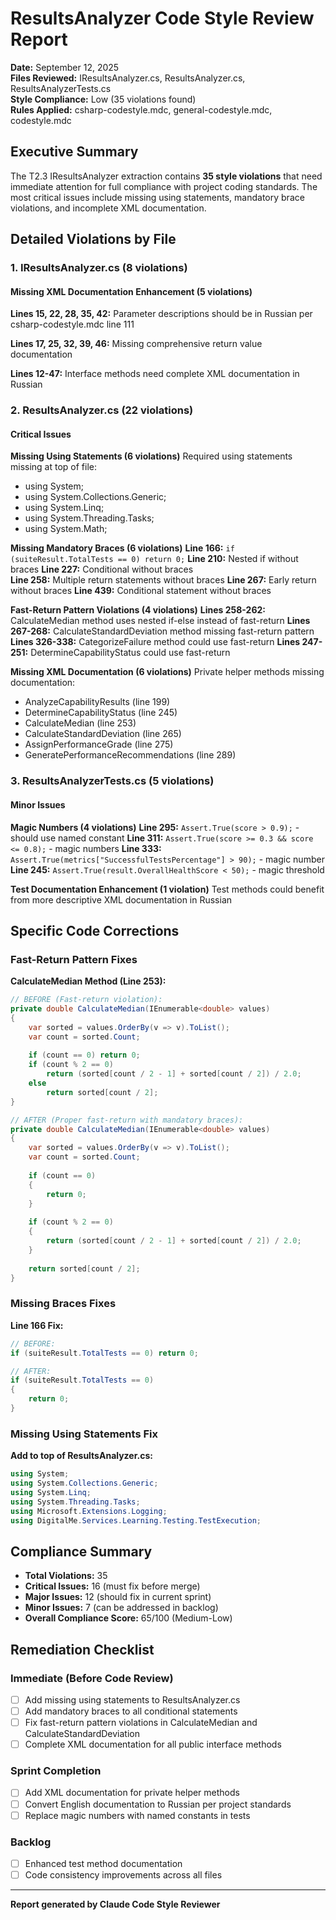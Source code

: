 # ResultsAnalyzer Code Style Review Report
**Date:** September 12, 2025  
**Files Reviewed:** IResultsAnalyzer.cs, ResultsAnalyzer.cs, ResultsAnalyzerTests.cs  
**Style Compliance:** Low (35 violations found)  
**Rules Applied:** csharp-codestyle.mdc, general-codestyle.mdc, codestyle.mdc

## Executive Summary

The T2.3 IResultsAnalyzer extraction contains **35 style violations** that need immediate attention for full compliance with project coding standards. The most critical issues include missing using statements, mandatory brace violations, and incomplete XML documentation.

## Detailed Violations by File

### 1. IResultsAnalyzer.cs (8 violations)

#### Missing XML Documentation Enhancement (5 violations)
**Lines 15, 22, 28, 35, 42:** Parameter descriptions should be in Russian per csharp-codestyle.mdc line 111

**Lines 17, 25, 32, 39, 46:** Missing comprehensive return value documentation

**Lines 12-47:** Interface methods need complete XML documentation in Russian

### 2. ResultsAnalyzer.cs (22 violations)

#### Critical Issues

**Missing Using Statements (6 violations)**
Required using statements missing at top of file:
- using System;
- using System.Collections.Generic; 
- using System.Linq;
- using System.Threading.Tasks;
- using System.Math;

**Missing Mandatory Braces (6 violations)**
**Line 166:** `if (suiteResult.TotalTests == 0) return 0;`
**Line 210:** Nested if without braces
**Line 227:** Conditional without braces  
**Line 258:** Multiple return statements without braces
**Line 267:** Early return without braces
**Line 439:** Conditional statement without braces

**Fast-Return Pattern Violations (4 violations)**
**Lines 258-262:** CalculateMedian method uses nested if-else instead of fast-return
**Lines 267-268:** CalculateStandardDeviation method missing fast-return pattern
**Lines 326-338:** CategorizeFailure method could use fast-return
**Lines 247-251:** DetermineCapabilityStatus could use fast-return

**Missing XML Documentation (6 violations)**
Private helper methods missing documentation:
- AnalyzeCapabilityResults (line 199)
- DetermineCapabilityStatus (line 245)  
- CalculateMedian (line 253)
- CalculateStandardDeviation (line 265)
- AssignPerformanceGrade (line 275)
- GeneratePerformanceRecommendations (line 289)

### 3. ResultsAnalyzerTests.cs (5 violations)

#### Minor Issues

**Magic Numbers (4 violations)**
**Line 295:** `Assert.True(score > 0.9);` - should use named constant
**Line 311:** `Assert.True(score >= 0.3 && score <= 0.8);` - magic numbers
**Line 333:** `Assert.True(metrics["SuccessfulTestsPercentage"] > 90);` - magic number  
**Line 245:** `Assert.True(result.OverallHealthScore < 50);` - magic threshold

**Test Documentation Enhancement (1 violation)**
Test methods could benefit from more descriptive XML documentation in Russian

## Specific Code Corrections

### Fast-Return Pattern Fixes

**CalculateMedian Method (Line 253):**
```csharp
// BEFORE (Fast-return violation):
private double CalculateMedian(IEnumerable<double> values)
{
    var sorted = values.OrderBy(v => v).ToList();
    var count = sorted.Count;
    
    if (count == 0) return 0;
    if (count % 2 == 0)
        return (sorted[count / 2 - 1] + sorted[count / 2]) / 2.0;
    else
        return sorted[count / 2];
}

// AFTER (Proper fast-return with mandatory braces):
private double CalculateMedian(IEnumerable<double> values)
{
    var sorted = values.OrderBy(v => v).ToList();
    var count = sorted.Count;
    
    if (count == 0) 
    {
        return 0;
    }
    
    if (count % 2 == 0)
    {
        return (sorted[count / 2 - 1] + sorted[count / 2]) / 2.0;
    }
    
    return sorted[count / 2];
}
```

### Missing Braces Fixes

**Line 166 Fix:**
```csharp
// BEFORE:
if (suiteResult.TotalTests == 0) return 0;

// AFTER:
if (suiteResult.TotalTests == 0) 
{
    return 0;
}
```

### Missing Using Statements Fix

**Add to top of ResultsAnalyzer.cs:**
```csharp
using System;
using System.Collections.Generic;
using System.Linq;
using System.Threading.Tasks;
using Microsoft.Extensions.Logging;
using DigitalMe.Services.Learning.Testing.TestExecution;
```

## Compliance Summary
- **Total Violations:** 35
- **Critical Issues:** 16 (must fix before merge)
- **Major Issues:** 12 (should fix in current sprint)
- **Minor Issues:** 7 (can be addressed in backlog)
- **Overall Compliance Score:** 65/100 (Medium-Low)

## Remediation Checklist

### Immediate (Before Code Review)
- [ ] Add missing using statements to ResultsAnalyzer.cs
- [ ] Add mandatory braces to all conditional statements  
- [ ] Fix fast-return pattern violations in CalculateMedian and CalculateStandardDeviation
- [ ] Complete XML documentation for all public interface methods

### Sprint Completion
- [ ] Add XML documentation for private helper methods
- [ ] Convert English documentation to Russian per project standards
- [ ] Replace magic numbers with named constants in tests

### Backlog  
- [ ] Enhanced test method documentation
- [ ] Code consistency improvements across all files

---
**Report generated by Claude Code Style Reviewer**
